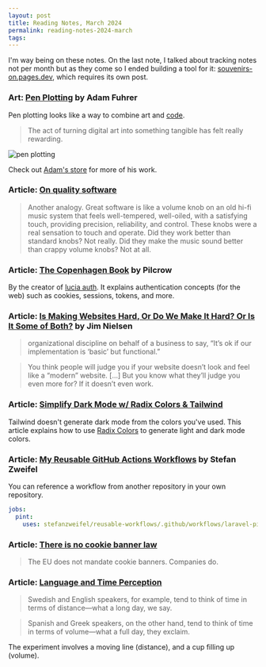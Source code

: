 ```yaml
---
layout: post
title: Reading Notes, March 2024
permalink: reading-notes-2024-march
tags:
---
```


I'm way being on these notes. On the last note, I talked about tracking notes not per month but as they come so I ended building a tool for it: [souvenirs-on.pages.dev](https://souvenirs-on.pages.dev/), which requires its own post.

### Art: [Pen Plotting](https://adamfuhrer.com/pen-plotting) by Adam Fuhrer

Pen plotting looks like a way to combine art and [code](https://p5js.org/get-started/).

> The act of turning digital art into something tangible has felt really rewarding.

![pen plotting](https://adamfuhrer.com/assets/images/small-pen-plots/5.jpeg)

Check out [Adam's store](https://adamfuhrer.bigcartel.com/) for more of his work.

### Article: [On quality software](https://thejollyteapot.com/2024/03/9/on-quality-software)

> Another analogy. Great software is like a volume knob on an old hi-fi music system that feels well-tempered, well-oiled, with a satisfying touch, providing precision, reliability, and control. These knobs were a real sensation to touch and operate. Did they work better than standard knobs? Not really. Did they make the music sound better than crappy volume knobs? Not at all.

### Article: [The Copenhagen Book](https://thecopenhagenbook.com/) by Pilcrow

By the creator of [lucia auth](https://lucia-auth.com/). It explains authentication concepts (for the web) such as cookies, sessions, tokens, and more.

### Article: [Is Making Websites Hard, Or Do We Make It Hard? Or Is It Some of Both?](https://blog.jim-nielsen.com/2024/hard-websites/) by Jim Nielsen

> organizational discipline on behalf of a business to say, “It’s ok if our implementation is ‘basic’ but functional.”

> You think people will judge you if your website doesn’t look and feel like a “modern” website. [...] But you know what they’ll judge you even more for? If it doesn’t even work.

### Article: [Simplify Dark Mode w/ Radix Colors & Tailwind](https://blog.soards.me/posts/radix-colors-with-tailwind/)

Tailwind doesn't generate dark mode from the colors you've used. This article explains how to use [Radix Colors](https://radix-ui.com/colors) to generate light and dark mode colors.

### Article: [My Reusable GitHub Actions Workflows](https://stefanzweifel.dev/posts/2024/03/03/my-reusable-github-actions-workflows) by Stefan Zweifel

You can reference a workflow from another repository in your own repository.

```yml
jobs:
  pint:
    uses: stefanzweifel/reusable-workflows/.github/workflows/laravel-pint-fixer.yml@main
```

### Article: [There is no cookie banner law](https://www.amazingcto.com/cookie-banners-are-not-needed/)

> The EU does not mandate cookie banners. Companies do.

### Article: [Language and Time Perception](https://www.popsci.com/language-time-perception/)

> Swedish and English speakers, for example, tend to think of time in terms of distance—what a long day, we say.

> Spanish and Greek speakers, on the other hand, tend to think of time in terms of volume—what a full day, they exclaim.

The experiment involves a moving line (distance), and a cup filling up (volume).
